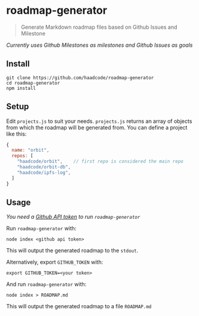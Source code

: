 # roadmap-generator

> Generate Markdown roadmap files based on Github Issues and Milestone

*Currently uses Github Milestones as milestones and Github Issues as goals*

## Install
```
git clone https://github.com/haadcode/roadmap-generator
cd roadmap-generator
npm install
```

## Setup 

Edit `projects.js` to suit your needs. `projects.js` returns an array of objects from which the roadmap will be generated from. You can define a project like this:

```javascript
{
  name: "orbit",
  repos: [
    "haadcode/orbit",    // first repo is considered the main repo
    "haadcode/orbit-db",
    "haadcode/ipfs-log",
  ]
}
```

## Usage

*You need a [Github API token](https://help.github.com/articles/creating-an-access-token-for-command-line-use/) to run `roadmap-generator`*

Run `roadmap-generator` with:

```
node index <github api token>
```

This will output the generated roadmap to the `stdout`. 

Alternatively, export `GITHUB_TOKEN` with:

```
export GITHUB_TOKEN=<your token>
```

And run `roadmap-generator` with:

```
node index > ROADMAP.md
```

This will output the generated roadmap to a file `ROADMAP.md`
